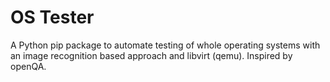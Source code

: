 # OS Tester
A Python pip package to automate testing of whole operating systems with an image recognition based approach and libvirt (qemu). Inspired by openQA.
